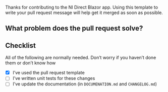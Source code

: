 Thanks for contributing to the NI Direct Blazor app. Using this template to write your pull request message will help get it merged as soon as possible.

## What problem does the pull request solve?
<!--- Describe why you’re making this change -->

## Checklist

 All of the following are normally needed. Don’t worry if you haven’t done them or don’t know how
 
- [x] I’ve used the pull request template
- [ ] I’ve written unit tests for these changes
- [ ] I’ve update the documentation (in `DOCUMENATION.md` and `CHANGELOG.md`)
